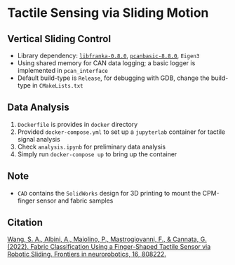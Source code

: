 Tactile Sensing via Sliding Motion
==================================

## Vertical Sliding Control
* Library dependency: [`libfranka-0.8.0`](https://github.com/frankaemika/libfranka), [`pcanbasic-8.8.0`](https://www.peak-system.com/PCAN-Basic.239.0.html?&L=1), `Eigen3`
* Using shared memory for CAN data logging; a basic logger is implemented in `pcan_interface`
* Default build-type is `Release`, for debugging with GDB, change the build-type in `CMakeLists.txt`

## Data Analysis
1. `Dockerfile` is provides in `docker` directory
2. Provided `docker-compose.yml` to set up a `jupyterlab` container for tactile signal analysis
3. Check `analysis.ipynb` for preliminary data analysis
4. Simply run `docker-compose up` to bring up the container

## Note
* `CAD` contains the `SolidWorks` design for 3D printing to mount the CPM-finger sensor and fabric samples

## Citation
[Wang, S. A., Albini, A., Maiolino, P., Mastrogiovanni, F., & Cannata, G. (2022). Fabric Classification Using a Finger-Shaped Tactile Sensor via Robotic Sliding. Frontiers in neurorobotics, 16, 808222.](https://doi.org/10.3389/fnbot.2022.808222)